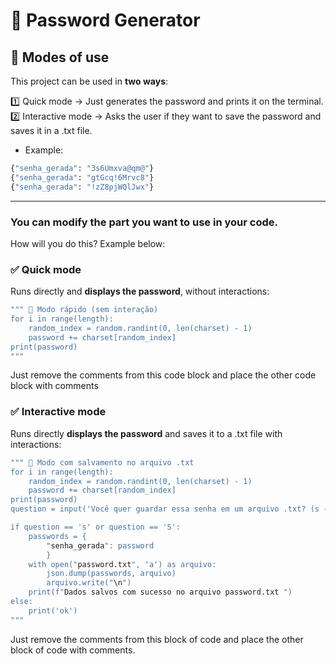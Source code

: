 # 🔐 Password Generator

## 🚀 Modes of use
This project can be used in **two ways**:

1️⃣ Quick mode → Just generates the password and prints it on the terminal.
2️⃣ Interactive mode → Asks the user if they want to save the password and saves it in a .txt file.

- Example:

```sh
{"senha_gerada": "3s6Umxva@qm@"}
{"senha_gerada": "gtGcq!6Mrvc8"}
{"senha_gerada": "!zZ8pjWQlJwx"}
```
---

### You can modify the part you want to use in your code.

How will you do this? Example below:

### ✅ Quick mode
Runs directly and **displays the password**, without interactions:

```sh
""" 🏃 Modo rápido (sem interação)
for i in range(length):
    random_index = random.randint(0, len(charset) - 1)
    password += charset[random_index]
print(password)
"""
```

Just remove the comments from this code block and place the other code block with comments

### ✅ Interactive mode

Runs directly **displays the password** and saves it to a .txt file with interactions:

```sh
""" 🔐 Modo com salvamento no arquivo .txt 
for i in range(length):
    random_index = random.randint(0, len(charset) - 1)
    password += charset[random_index]
print(password)
question = input('Você quer guardar essa senha em um arquivo .txt? (s - Sim) ou (n - Não) ')

if question == 's' or question == 'S':
    passwords = {
        "senha_gerada": password
        }
    with open("password.txt", 'a') as arquivo:
        json.dump(passwords, arquivo)
        arquivo.write("\n")
    print(f"Dados salvos com sucesso no arquivo password.txt ")
else:
    print('ok')
"""
```

Just remove the comments from this block of code and place the other block of code with comments.
